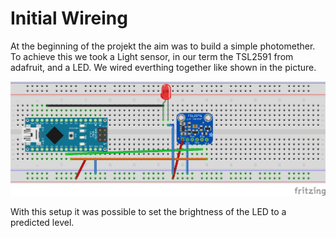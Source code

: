 # Initial Wireing

At the beginning of the projekt the aim was to build a simple photomether. To achieve this we took a Light sensor, in our term the TSL2591 from adafruit, and a LED. 
We wired everthing together like shown in the picture.
<p align="center">
<img src="https://github.com/Mrdayday/Online-submerged-photometer/blob/master/Img/Photometer_Prototyp_Steckplatine.jpg" width="600"/>
</p>
With this setup it was possible to set the brightness of the LED to a predicted level. 
